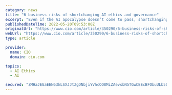 ```yaml
---
category: news
title: "6 business risks of shortchanging AI ethics and governance"
excerpt: "Even if the AI apocalypse doesn’t come to pass, shortchanging AI ethics poses big risks to society — and to the enterprises that deploy those AI systems. Central to these risks are factors ..."
publishedDateTime: 2022-05-20T09:53:00Z
originalUrl: "https://www.cio.com/article/350290/6-business-risks-of-shortchanging-ai-ethics-and-governance.html"
webUrl: "https://www.cio.com/article/350290/6-business-risks-of-shortchanging-ai-ethics-and-governance.html"
type: article

provider:
  name: CIO
  domain: cio.com

topics:
  - AI Ethics
  - AI

secured: "ZMHaJEGaEEN63kLSXJJtZgDNbjiYVhcOO8MiZAevsbN5TGwCEEcBFObuULb5DM21skdP0q59vUMfprTbmFYhWSX0JGj2pQZgfl18z9IX41zmm5UCgooYaUYanQ6DTrn5OBzb1Hec6DLt5EMbQJC4X+TcpNpg7WtVcztoqC/tEoGDOBnemiYRBugxrDjwlzIb685OZL8fyI1JXQ4S2qCXoGZsnuORP9qE6E/bs3MsfnntrB26hNqBsmpAm9MjK4630oJk7RZPXfCHcemYI4Q/fTYA05GvUHI0X7+1lw+6+XNAKDZ7j5uIrQUU56iEJ4tVuMBGrv003FHWe+kuOJkKoc5YAkkFzMmvDQUPf7bn9Pc=;jpvoF3whr6wobZ5brjHDDQ=="
---
```


